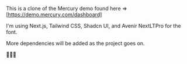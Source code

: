 This is a clone of the Mercury demo found here => [https://demo.mercury.com/dashboard]

I'm using Next.js, Tailwind CSS, Shadcn UI, and Avenir NextLTPro for the font.

More dependencies will be added as the project goes on.

🤞🤞🤞
